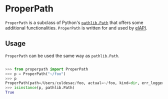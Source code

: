 # ProperPath

`ProperPath` is a subclass of Python's [`pathlib.Path`](https://docs.python.org/3.12/library/pathlib.html#pathlib.Path)
that offers some additional functionalities. `ProperPath` is written for and used
by [elAPI](https://github.com/uhd-urz/elAPI).

## Usage

`ProperPath` can be used the same way as `pathlib.Path`.

```python

>>> from properpath import ProperPath
>>> p = ProperPath("~/foo")
>>> p
ProperPath(path=/Users/culdesac/foo, actual=~/foo, kind=dir, err_logger=<RootLogger root (WARNING)>)
>>> isinstance(p, pathlib.Path)
True

```

